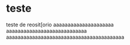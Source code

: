 # teste
teste de reosit[orio
aaaaaaaaaaaaaaaaaaaaa
aaaaaaaaaaaaaaaaaaaaaaaaaaaa
aaaaaaaaaaaaaaaaaaaaaaaaaaaaaaaaaaaaaaaaa